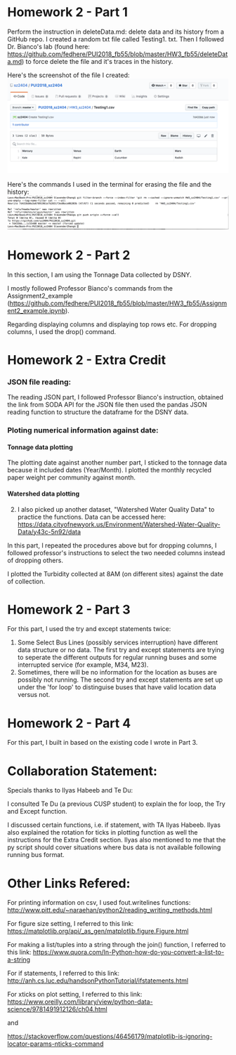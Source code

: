 # Homework 2 - Part 1
Perform the instruction in deleteData.md: delete data and its history from a GitHub repo.
I created a random txt file called Testing1. txt. Then I followed Dr. Bianco's lab (found here: https://github.com/fedhere/PUI2018_fb55/blob/master/HW3_fb55/deleteData.md) to force delete the file and it's traces in the history. 

Here's the screenshot of the file I created:
![Alt text](../HW2_sz2404/Testing_File.png)

Here's the commands I used in the terminal for erasing the file and the history:
![Alt text](../HW2_sz2404/Terminal_Commands.png)

# Homework 2 - Part 2
In this section, I am using the Tonnage Data collected by DSNY. 

I mostly followed Professor Bianco's commands from the Assignment2_example (https://github.com/fedhere/PUI2018_fb55/blob/master/HW3_fb55/Assignment2_example.ipynb). 

Regarding displaying columns and displaying top rows etc. For dropping columns, I used the drop() command. 

# Homework 2 - Extra Credit
### JSON file reading: 
The reading JSON part, I followed Professor Bianco's instruction, obtained the link from SODA API for the JSON file then used the pandas JSON reading function to structure the dataframe for the DSNY data. 

### Ploting numerical information against date:
#### Tonnage data plotting
The plotting date against another number part, I sticked to the tonnage data because it included dates (Year/Month). I plotted the monthly recycled paper weight per community against month.

#### Watershed data plotting
2. I also picked up another dataset, "Watershed Water Quality Data" to practice the functions. Data can be accessed here: https://data.cityofnewyork.us/Environment/Watershed-Water-Quality-Data/y43c-5n92/data

In this part, I repeated the procedures above but for dropping columns, I followed professor's instructions to select the two needed columns instead of dropping others. 

I plotted the Turbidity collected at 8AM (on different sites) against the date of collection. 


# Homework 2 - Part 3
For this part, I used the try and except statements twice:
1. Some Select Bus Lines (possibly services interruption) have different data structure or no data. The first try and except statements are trying to seperate the different outputs for regular running buses and some interrupted service (for example, M34, M23). 
2. Sometimes, there will be no information for the location as buses are possibly not running. The second try and except statements are set up under the 'for loop' to distinguise buses that have valid location data versus not. 

# Homework 2 - Part 4
For this part, I built in based on the existing code I wrote in Part 3. 

# Collaboration Statement:
Specials thanks to Ilyas Habeeb and Te Du:

I consulted Te Du (a previous CUSP student) to explain the for loop, the Try and Except function.

I discussed certain functions, i.e. if statement, with TA Ilyas Habeeb. Ilyas also explained the rotation for ticks in plotting function as well the instructions for the Extra Credit section. Ilyas also mentioned to me that the py script should cover situations where bus data is not available following running bus format. 

# Other Links Refered:
For printing information on csv, I used fout.writelines functions: http://www.pitt.edu/~naraehan/python2/reading_writing_methods.html

For figure size setting, I referred to this link: 
https://matplotlib.org/api/_as_gen/matplotlib.figure.Figure.html

For making a list/tuples into a string through the join() function, I referred to this link:
https://www.quora.com/In-Python-how-do-you-convert-a-list-to-a-string

For if statements, I referred to this link:
http://anh.cs.luc.edu/handsonPythonTutorial/ifstatements.html

For xticks on plot setting, I referred to this link: 
https://www.oreilly.com/library/view/python-data-science/9781491912126/ch04.html

and 

https://stackoverflow.com/questions/46456179/matplotlib-is-ignoring-locator-params-nticks-command



